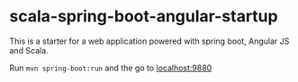 # scala-spring-boot-angular-startup

This is a starter for a web application powered with spring boot, Angular JS and Scala.

Run `mvn spring-boot:run` and the go to [localhost:9880](localhost:9880)

